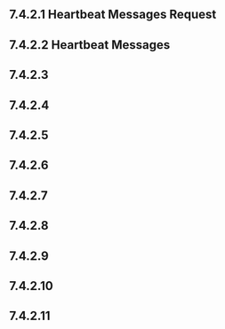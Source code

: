 ## 7.4.2.1 Heartbeat Messages Request
## 7.4.2.2 Heartbeat Messages 
## 7.4.2.3
## 7.4.2.4
## 7.4.2.5
## 7.4.2.6
## 7.4.2.7
## 7.4.2.8
## 7.4.2.9
## 7.4.2.10
## 7.4.2.11